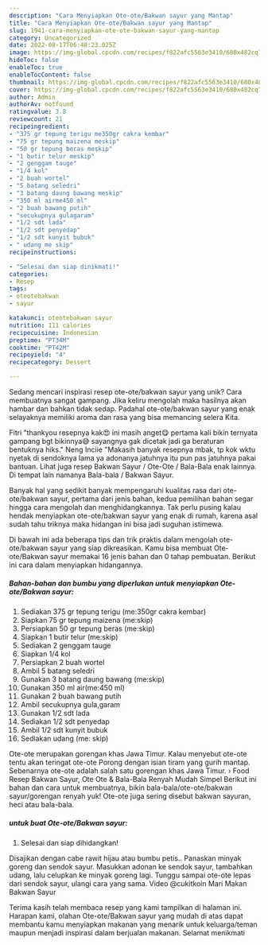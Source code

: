 ```yaml
---
description: "Cara Menyiapkan Ote-ote/Bakwan sayur yang Mantap"
title: "Cara Menyiapkan Ote-ote/Bakwan sayur yang Mantap"
slug: 1941-cara-menyiapkan-ote-ote-bakwan-sayur-yang-mantap
category: Uncategorized
date: 2022-08-17T06:48:23.025Z
image: https://img-global.cpcdn.com/recipes/f822afc5563e3410/680x482cq70/ote-otebakwan-sayur-foto-resep-utama.jpg
hideToc: false
enableToc: true
enableTocContent: false
thumbnail: https://img-global.cpcdn.com/recipes/f822afc5563e3410/680x482cq70/ote-otebakwan-sayur-foto-resep-utama.jpg
cover: https://img-global.cpcdn.com/recipes/f822afc5563e3410/680x482cq70/ote-otebakwan-sayur-foto-resep-utama.jpg
author: Admin
authorAv: notfound
ratingvalue: 3.8
reviewcount: 21
recipeingredient:
- "375 gr tepung terigu me350gr cakra kembar"
- "75 gr tepung maizena meskip"
- "50 gr tepung beras meskip"
- "1 butir telur meskip"
- "2 genggam tauge"
- "1/4 kol"
- "2 buah wortel"
- "5 batang seledri"
- "3 batang daung bawang meskip"
- "350 ml airme450 ml"
- "2 buah bawang putih"
- "secukupnya gulagaram"
- "1/2 sdt lada"
- "1/2 sdt penyedap"
- "1/2 sdt kunyit bubuk"
- " udang me skip"
recipeinstructions:

- "Selesai dan siap dinikmati!"
categories:
- Resep
tags:
- oteotebakwan
- sayur

katakunci: oteotebakwan sayur 
nutrition: 111 calories
recipecuisine: Indonesian
preptime: "PT34M"
cooktime: "PT42M"
recipeyield: "4"
recipecategory: Dessert

---
```





Sedang mencari inspirasi resep ote-ote/bakwan sayur yang unik? Cara membuatnya sangat gampang. Jika keliru mengolah maka hasilnya akan hambar dan bahkan tidak sedap. Padahal ote-ote/bakwan sayur yang enak selayaknya memiliki aroma dan rasa yang bisa memancing selera Kita.





Fitri &#34;thankyou resepnya kak😍 ini masih anget😋 pertama kali bikin ternyata gampang bgt bikinnya😅 sayangnya gak dicetak jadi ga beraturan bentuknya hiks.&#34; Neng Inciie &#34;Makasih banyak resepnya mbak, tp kok wktu nyetak di sendoknya lama ya adonanya jatuhnya itu pun pas jatuhnya pakai bantuan. Lihat juga resep Bakwan Sayur / Ote-Ote / Bala-Bala enak lainnya. Di tempat lain namanya Bala-bala / Bakwan Sayur.

Banyak hal yang sedikit banyak mempengaruhi kualitas rasa dari ote-ote/bakwan sayur, pertama dari jenis bahan, kedua pemilihan bahan segar hingga cara mengolah dan menghidangkannya. Tak perlu pusing kalau hendak menyiapkan ote-ote/bakwan sayur yang enak di rumah, karena asal sudah tahu triknya maka hidangan ini bisa jadi suguhan istimewa.






Di bawah ini ada beberapa tips dan trik praktis dalam mengolah ote-ote/bakwan sayur yang siap dikreasikan. Kamu bisa membuat Ote-ote/Bakwan sayur memakai 16 jenis bahan dan 0 tahap pembuatan. Berikut ini cara dalam menyiapkan hidangannya.

<!--inarticleads1-->

##### Bahan-bahan dan bumbu yang diperlukan untuk menyiapkan Ote-ote/Bakwan sayur:

1. Sediakan 375 gr tepung terigu (me:350gr cakra kembar)
1. Siapkan 75 gr tepung maizena (me:skip)
1. Persiapkan 50 gr tepung beras (me:skip)
1. Siapkan 1 butir telur (me:skip)
1. Sediakan 2 genggam tauge
1. Siapkan 1/4 kol
1. Persiapkan 2 buah wortel
1. Ambil 5 batang seledri
1. Gunakan 3 batang daung bawang (me:skip)
1. Gunakan 350 ml air(me:450 ml)
1. Gunakan 2 buah bawang putih
1. Ambil secukupnya gula,garam
1. Gunakan 1/2 sdt lada
1. Sediakan 1/2 sdt penyedap
1. Ambil 1/2 sdt kunyit bubuk
1. Sediakan  udang (me: skip)


Ote-ote merupakan gorengan khas Jawa Timur. Kalau menyebut ote-ote tentu akan teringat ote-ote Porong dengan isian tiram yang gurih mantap. Sebenarnya ote-ote adalah salah satu gorengan khas Jawa Timur. › Food Resep Bakwan Sayur, Ote Ote &amp; Bala-Bala Renyah Mudah Simpel Berikut ini bahan dan cara untuk membuatnya, bikin bala-bala/ote-ote/bakwan sayur/gorengan renyah yuk! Ote-ote juga sering disebut bakwan sayuran, heci atau bala-bala. 

<!--inarticleads2-->

#####  untuk buat Ote-ote/Bakwan sayur:


1. Selesai dan siap dihidangkan!

Disajikan dengan cabe rawit hijau atau bumbu petis.. Panaskan minyak goreng dan sendok sayur. Masukkan adonan ke sendok sayur, tambahkan udang, lalu celupkan ke minyak goreng lagi. Tunggu sampai ote-ote lepas dari sendok sayur, ulangi cara yang sama. Video @cukitkoin Mari Makan Bakwan Sayur 

Terima kasih telah membaca resep yang kami tampilkan di halaman ini. Harapan kami, olahan Ote-ote/Bakwan sayur yang mudah di atas dapat membantu kamu menyiapkan makanan yang menarik untuk keluarga/teman maupun menjadi inspirasi dalam berjualan makanan. Selamat menikmati
